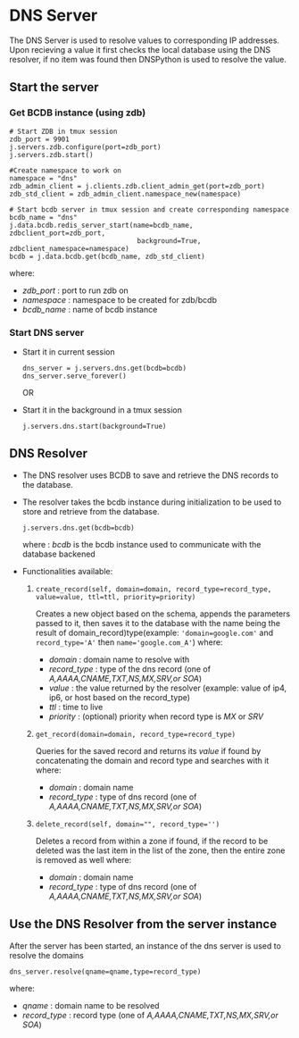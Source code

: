 # DNS Server

The DNS Server is used to resolve values to corresponding IP addresses. Upon recieving a value it first checks the local database using the DNS resolver, if no item was found then DNSPython is used to resolve the value.

## Start the server
### Get BCDB instance (using zdb)
```
# Start ZDB in tmux session
zdb_port = 9901
j.servers.zdb.configure(port=zdb_port)
j.servers.zdb.start()

#Create namespace to work on
namespace = "dns"
zdb_admin_client = j.clients.zdb.client_admin_get(port=zdb_port)
zdb_std_client = zdb_admin_client.namespace_new(namespace)

# Start bcdb server in tmux session and create corresponding namespace
bcdb_name = "dns"
j.data.bcdb.redis_server_start(name=bcdb_name, zdbclient_port=zdb_port,
                                background=True, zdbclient_namespace=namespace)
bcdb = j.data.bcdb.get(bcdb_name, zdb_std_client)
```
where:
- *zdb_port* : port to run zdb on
- *namespace* : namespace to be created for zdb/bcdb
- *bcdb_name* : name of bcdb instance

### Start DNS server
- Start it in current session
    ```
    dns_server = j.servers.dns.get(bcdb=bcdb)
    dns_server.serve_forever()
    ```
    OR

- Start it in the background in a tmux session
    ```
    j.servers.dns.start(background=True)
    ```

## DNS Resolver
- The DNS resolver uses BCDB to save and retrieve the DNS records to the database.
- The resolver takes the bcdb instance during initialization to be used to store and retrieve from the database.
    ```
    j.servers.dns.get(bcdb=bcdb)
    ```
    where : *bcdb* is the bcdb instance used to communicate with the database backened
- Functionalities available:

    1. `create_record(self, domain=domain, record_type=record_type, value=value, ttl=ttl, priority=priority)`

        Creates a new object based on the schema, appends the parameters passed to it, then saves it to the database with the name being the result of domain_record)type(example:  `'domain=google.com'` and `record_type='A'` then `name='google.com_A'`)
        where:
        -  *domain* : domain name to resolve with
        - *record_type* : type of the dns record (one of *A,AAAA,CNAME,TXT,NS,MX,SRV,or SOA*)
        - *value* : the value returned by the resolver (example: value of ip4, ip6, or host based on the record_type)
        - *ttl* : time to live
        - *priority* : (optional) priority when record type is *MX* or *SRV*

    2. `get_record(domain=domain, record_type=record_type)`

        Queries for the saved record and returns its *value* if found by concatenating the domain and record type and searches with it
        where:
        - *domain* : domain name
        - *record_type* : type of dns record  (one of *A,AAAA,CNAME,TXT,NS,MX,SRV,or SOA*)

    3. `delete_record(self, domain="", record_type='')`

        Deletes a record from within a zone if found, if the record to be deleted was the last item in the list of the zone, then the entire zone is removed as well
        where:
        - *domain* : domain name
        - *record_type* : type of dns record  (one of *A,AAAA,CNAME,TXT,NS,MX,SRV,or SOA*)

## Use the DNS Resolver from the server instance
After the server has been started, an instance of the dns server is used to resolve the domains

```
dns_server.resolve(qname=qname,type=record_type)
```
where:
- *qname* : domain name to be resolved
- *record_type* : record type (one of *A,AAAA,CNAME,TXT,NS,MX,SRV,or SOA*)
